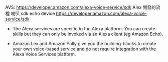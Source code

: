AVS: https://developer.amazon.com/alexa-voice-service/sdk
Alex 開發的流程
喇叭 sdk
echo device
https://developer.amazon.com/alexa-voice-service/sdk

* The Alexa services are specific to the Alexa platform. You can create skills but they can only be invoked via an Alexa client (eg Amazon Echo).

* Amazon Lex and Amazon Polly give you the building-blocks to create your own voice-based service and do not require integration with the Alexa Voice Services platform.
